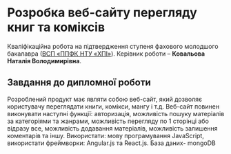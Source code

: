 # Розробка веб-сайту перегляду книг та коміксів

Кваліфікаційна робота на підтвердження ступеня фахового молодшого
бакалавра ([ВСП «ППФК НТУ «ХПІ»](http://polytechnic.poltava.ua)).
Керівник роботи – **Ковальова Наталія Володимирівна**.

## Завдання до дипломної роботи
Розроблений продукт має являти собою веб-сайт, який дозволяє користувачу переглядати книги, комікси, мангу і т.д. Веб-сайт повинен виконувати наступні функції: авторизація, можливість пошуку матеріалів за категоріями та жанрами, можливість перегляду по 1 сторінці або відразу все, можливість додавання матеріалів, можливість залишення коментарів та іншу. Використати: мову програмування JavaScript, використати фреймворки: Angular.js  та React.js. База даних- mongoDB
